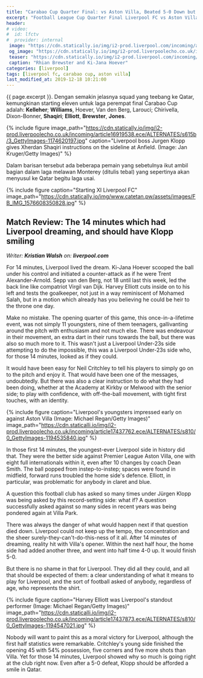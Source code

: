 ```yaml
---
title: "Carabao Cup Quarter Final: vs Aston Villa, Beated 5-0 Down but Impresive!"
excerpt: "Football League Cup Quarter Final Liverpool FC vs Aston Villa. Rabu, 18 Desember 2019, 02:45 WIB"
header:
# video:
#  id: lfctv
#  provider: internal
 image: "https://cdn.statically.io/img/i2-prod.liverpool.com/incoming/article16681628.ece/ALTERNATES/s810/0_GettyImages-1164740160.jpg"
 og_image: "https://cdn.statically.io/img/i2-prod.liverpoolecho.co.uk/incoming/article16919538.ece/ALTERNATES/s615b/3_GettyImages-1174620197.jpg"
 teaser: "https://cdn.statically.io/img/i2-prod.liverpool.com/incoming/article16681628.ece/ALTERNATES/s540/0_GettyImages-1164740160.jpg"
 caption: "Rhian Brewster and Ki-Jana Hoever"
categories: [liverpool]
tags: [liverpool fc, carabao cup, aston villa]
last_modified_at: 2019-12-18 10:21:00
---
```


{{ page.excerpt }}. Dengan semakin jelasnya squad yang teebang ke Qatar, kemungkinan starting eleven untuk laga perempat final Carabao Cup adalah: **Kelleher**; **Williams**, Hoever, Van den Berg, Larouci; Chirivella, Dixon-Bonner, **Shaqiri**; **Elliott**, **Brewster**, **Jones**.

{% include figure image_path="https://cdn.statically.io/img/i2-prod.liverpoolecho.co.uk/incoming/article16919538.ece/ALTERNATES/s615b/3_GettyImages-1174620197.jpg" caption="Liverpool boss Jurgen Klopp gives Xherdan Shaqiri instructions on the sideline at Anfield. (Image: Jan Kruger/Getty Images)" %}

Dalam barisan tersebut ada beberapa pemain yang sebetulnya ikut ambil bagian dalam laga melawan Monterey (ditulis tebal) yang sepertinya akan menyusul ke Qatar begitu laga usai.

{% include figure caption="Starting XI Liverpool FC" image_path="https://cdn.statically.io/img/www.catetan.pw/assets/images/FB_IMG_1576608350828.jpg" %}

## Match Review: The 14 minutes which had Liverpool dreaming, and should have Klopp smiling

_Writer: **Kristian Walsh** on: **liverpool.com**_

For 14 minutes, Liverpool lived the dream. Ki-Jana Hoever scooped the ball under his control and initiated a counter-attack as if he were Trent Alexander-Arnold. Sepp van den Berg, not 18 until last this week, led the back line like compatriot Virgil van Dijk. Harvey Elliott cuts inside on to his left and tests the goalkeeper, not just in a way reminiscent of Mohamed Salah, but in a motion which already has you believing he could be heir to the throne one day.

Make no mistake. The opening quarter of this game, this once-in-a-lifetime event, was not simply 11 youngsters, nine of them teenagers, gallivanting around the pitch with enthusiasm and not much else. There was endeavour in their movement, an extra dart in their runs towards the ball, but there was also so much more to it. This wasn't just a Liverpool Under-23s side attempting to do the impossible, this was a Liverpool Under-23s side who, for those 14 minutes, looked as if they could.

It would have been easy for Neil Critchley to tell his players to simply go on to the pitch and enjoy it. That would have been one of the messages, undoubtedly. But there was also a clear instruction to do what they had been doing, whether at the Academy at Kirkby or Melwood with the senior side; to play with confidence, with off-the-ball movement, with tight first touches, with an identity.

{% include figure caption="Liverpool's youngsters impressed early on against Aston Villa (Image: Michael Regan/Getty Images)" image_path="https://cdn.staticalli.io/img/i2-prod.liverpoolecho.co.uk/incoming/article17437762.ece/ALTERNATES/s810/0_GettyImages-1194535840.jpg" %}

In those first 14 minutes, the youngest-ever Liverpool side in history did that. They were the better side against Premier League Aston Villa, one with eight full internationals within it, even after 10 changes by coach Dean Smith. The ball popped from instep-to-instep; spaces were found in midfield, forward runs troubled the home side's defence. Elliott, in particular, was problematic for anybody in claret and blue.

A question this football club has asked so many times under Jürgen Klopp was being asked by this record-setting side: what if? A question successfully asked against so many sides in recent years was being pondered again at Villa Park.

There was always the danger of what would happen next if that question died down. Liverpool could not keep up the tempo, the concentration and the sheer surely-they-can't-do-this-ness of it all. After 14 minutes of dreaming, reality hit with Villa's opener. Within the next half hour, the home side had added another three, and went into half time 4-0 up. It would finish 5-0.

But there is no shame in that for Liverpool. They did all they could, and all that should be expected of them: a clear understanding of what it means to play for Liverpool, and the sort of football asked of anybody, regardless of age, who represents the shirt.

{% include figure caption="Harvey Elliott was Liverpool's standout performer (Image: Michael Regan/Getty Images)" 
image_path="https://cdn.staticalli.io/img/i2-prod.liverpoolecho.co.uk/incoming/article17437873.ece/ALTERNATES/s810/0_GettyImages-1194547021.jpg" %}

Nobody will want to paint this as a moral victory for Liverpool, although the first half statistics were remarkable. Critchley's young side finished the opening 45 with 54% possession, five corners and five more shots than Villa. Yet for those 14 minutes, Liverpool showed why so much is going right at the club right now. Even after a 5-0 defeat, Klopp should be afforded a smile in Qatar.
